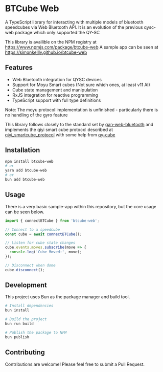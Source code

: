 # BTCube Web

A TypeScript library for interacting with multiple models of bluetooth speedcubes via Web Bluetooth API.
It is an evolution of the previous qysc-web package which only supported the QY-SC

This library is availible on the NPM registry at https://www.npmjs.com/package/btcube-web
A sample app can be seen at https://simonkellly.github.io/btcube-web

## Features

- Web Bluetooth integration for QYSC devices
- Support for Moyu Smart cubes (Not sure which ones, at least v11 AI)
- Cube state management and manipulation
- RxJS integration for reactive programming
- TypeScript support with full type definitions

Note: The moyu protocol implementation is unfinished - particularly there is no handling of the gyro feature

This library follows closely to the standard set by [gan-web-bluetooth](https://github.com/afedotov/gan-web-bluetooth) and implements the qiyi smart cube protocol described at [qiyi_smartcube_protocol](https://github.com/Flying-Toast/qiyi_smartcube_protocol/) with some help from [qy-cube](https://github.com/agolovchuk/qy-cube/blob/main/LICENSE)

## Installation

```bash
npm install btcube-web
# or
yarn add btcube-web
# or
bun add btcube-web
```

## Usage

There is a very basic sample-app within this repository, but the core usage can be seen below.

```typescript
import { connectBTCube } from 'btcube-web';

// Connect to a speedcube
const cube = await connectBTCube();

// Listen for cube state changes
cube.events.moves.subscribe(move => {
  console.log('Cube Moved:', move);
});

// Disconnect when done
cube.disconnect();
```

## Development

This project uses Bun as the package manager and build tool.

```bash
# Install dependencies
bun install

# Build the project
bun run build

# Publish the package to NPM
bun publish
```

## Contributing

Contributions are welcome! Please feel free to submit a Pull Request.
